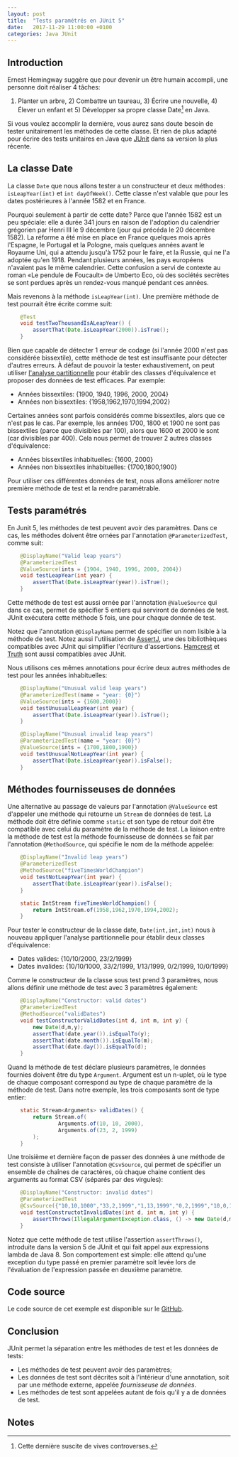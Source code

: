```yaml
---
layout: post
title:  "Tests paramétrés en JUnit 5"
date:   2017-11-29 11:00:00 +0100
categories: Java JUnit
---
```


## Introduction

Ernest Hemingway suggère que pour devenir un être humain accompli, une personne doit réaliser 4 tâches:
1) Planter un arbre, 2) Combattre un taureau, 3) Écrire une nouvelle, 4) Élever un enfant
et 5) Développer sa propre classe Date[^1] en Java. 

Si vous voulez accomplir la dernière, vous aurez sans doute besoin de tester unitairement les méthodes de cette classe.
Et rien de plus adapté pour écrire des tests unitaires en Java que [JUnit](http://junit.org/) dans sa version la plus récente.

## La classe Date

La classe `Date` que nous allons tester a un constructeur et deux méthodes: `isLeapYear(int)` et `int dayOfWeek()`.
Cette classe n'est valable que pour les dates postérieures à l'année 1582 et en France.

Pourquoi seulement à partir de cette date? Parce que l'année 1582 est un peu spéciale: elle a durée 341 jours en raison
de l'adoption du calendrier grégorien par Henri III le 9 décembre (jour qui précéda le 20 décembre 1582).
La réforme a été mise en place en France quelques mois après l'Espagne, le Portugal et la Pologne, mais quelques années
avant le Royaume Uni, qui a attendu jusqu'à 1752 pour le faire, et la Russie, qui ne l'a adoptée qu'en 1918.
Pendant plusieurs années, les pays européens n'avaient pas le même calendrier.
Cette confusion a servi de contexte au roman «Le pendule de Foucault» de Umberto Eco, où des sociétés secrètes se sont perdues après un rendez-vous manqué pendant ces années.

Mais revenons à la méthode `isLeapYear(int)`. Une première méthode de test pourrait être écrite comme suit:

```java
    @Test
    void testTwoThousandIsALeapYear() {
        assertThat(Date.isLeapYear(2000)).isTrue();
    }
```

Bien que capable de détecter 1 erreur de codage (si l'année 2000 n'est pas considérée bissextile), cette méthode de test est insuffisante pour détecter d'autres erreurs.
À défaut de pouvoir la tester exhaustivement, on peut utiliser [l'analyse partitionnelle](https://sunye.github.io/testing-courseware/#/5/13) pour établir des classes d'équivalence et proposer des données de test efficaces.
Par exemple:

  - Années bissextiles: {1900, 1940, 1996, 2000, 2004}
  - Années non bissextiles: {1958,1962,1970,1994,2002}

Certaines années sont parfois considérés comme bissextiles, alors que ce n'est pas le cas. 
Par exemple, les années 1700, 1800 et 1900 ne sont pas bissextiles (parce que divisibles par 100), alors que 1600 et 2000 le sont (car divisibles par 400).
Cela nous permet de trouver 2 autres classes  d'équivalence:

  - Années bissextiles inhabituelles: {1600, 2000}
  - Années non bissextiles inhabituelles: {1700,1800,1900}

Pour utiliser ces différentes données de test, nous allons améliorer notre première méthode de test et la rendre paramétrable.

## Tests paramétrés

En Junit 5, les méthodes de test peuvent avoir des paramètres.
Dans ce cas, les méthodes doivent être ornées par l'annotation `@ParameterizedTest`, comme suit:

```java
    @DisplayName("Valid leap years")
    @ParameterizedTest
    @ValueSource(ints = {1904, 1940, 1996, 2000, 2004})
    void testLeapYear(int year) {
        assertThat(Date.isLeapYear(year)).isTrue();
    }
```
Cette méthode de test est aussi ornée par l'annotation `@ValueSource` qui dans ce cas, permet de spécifier 5 entiers qui serviront de données de test.
JUnit exécutera cette méthode 5 fois, une pour chaque donnée de test.

Notez que l'annotation `@DisplayName` permet de spécifier un nom lisible à la méthode de test.
Notez aussi l'utilisation de [AssertJ](http://joel-costigliola.github.io/assertj/index.html), une des bibliothèques compatibles avec JUnit qui simplifier l'écriture d'assertions.
[Hamcrest](http://hamcrest.org) et [Truth](http://google.github.io/truth/) sont aussi compatibles avec JUnit.


Nous utilisons ces mêmes annotations pour écrire deux autres méthodes de test pour les années inhabituelles:

```java
    @DisplayName("Unusual valid leap years")
    @ParameterizedTest(name = "year: {0}")
    @ValueSource(ints = {1600,2000})
    void testUnusualLeapYear(int year) {
        assertThat(Date.isLeapYear(year)).isTrue();
    }

    @DisplayName("Unusual invalid leap years")
    @ParameterizedTest(name = "year: {0}")
    @ValueSource(ints = {1700,1800,1900})
    void testUnusualNotLeapYear(int year) {
        assertThat(Date.isLeapYear(year)).isFalse();
    }
```

## Méthodes fournisseuses de données

Une alternative au passage de valeurs par l'annotation `@ValueSource` est d'appeler une méthode qui retourne un `Stream` de données de test. 
La méthode doit être définie comme `static` et son type de retour doit être compatible avec celui du paramètre de la méthode de test.
La liaison entre la méthode de test est la méthode fournisseuse de données se fait par l'annotation `@MethodSource`, qui spécifie le nom de la méthode appelée:

```java
    @DisplayName("Invalid leap years")
    @ParameterizedTest
    @MethodSource("fiveTimesWorldChampion")
    void testNotLeapYear(int year) {
        assertThat(Date.isLeapYear(year)).isFalse();
    }

    static IntStream fiveTimesWorldChampion() {
        return IntStream.of(1958,1962,1970,1994,2002);
    }
```

Pour tester le constructeur de la classe date, `Date(int,int,int)` nous à nouveau appliquer l'analyse partitionnelle pour établir deux classes d'équivalence:

- Dates valides: {10/10/2000, 23/2/1999}
- Dates invalides: {10/10/1000, 33/2/1999, 1/13/1999, 0/2/1999, 10/0/1999}

Comme le constructeur de la classe sous test prend 3 paramètres, nous allons définir une méthode de test avec 3 paramètres également:

```java
    @DisplayName("Constructor: valid dates")
    @ParameterizedTest
    @MethodSource("validDates")
    void testConstructorValidDates(int d, int m, int y) {
        new Date(d,m,y);
        assertThat(date.year()).isEqualTo(y);
        assertThat(date.month()).isEqualTo(m);
        assertThat(date.day()).isEqualTo(d);
    }
```

Quand la méthode de test déclare plusieurs paramètres, le données fournies doivent être du type `Argument`.
Argument est un n-uplet, où le type de chaque composant correspond au type de chaque paramètre de la méthode de test.
Dans notre exemple, les trois composants sont de type entier:

```java
    static Stream<Arguments> validDates() {
        return Stream.of(
                Arguments.of(10, 10, 2000),
                Arguments.of(23, 2, 1999)
        );
    }
```

Une troisième et dernière façon de passer des données à une méthode de test consiste à utiliser l'annotation `@CsvSource`, qui permet de spécifier un ensemble de chaînes de caractères, où chaque chaine contient des arguments au format CSV (séparés par des virgules):

```java
    @DisplayName("Constructor: invalid dates")
    @ParameterizedTest
    @CsvSource({"10,10,1000","33,2,1999","1,13,1999","0,2,1999","10,0,1999"})
    void testConstructotInvalidDates(int d, int m, int y) {
        assertThrows(IllegalArgumentException.class, () -> new Date(d,m,y));
    }
```

Notez que cette méthode de test utilise l'assertion `assertThrows()`, introduite dans la version 5 de JUnit et qui fait appel aux expressions lambda de Java 8.
Son comportement est simple: elle attend qu'une exception du type passé en premier paramètre soit levée lors de l'évaluation de l'expression passée en deuxième paramètre. 

## Code source

Le code source de cet exemple est disponible sur le [GitHub](https://github.com/sunye/blog-examples/tree/master/parameterized-tests).

## Conclusion

JUnit permet la séparation entre les méthodes de test et les données de tests:
- Les méthodes de test peuvent avoir des paramètres;
- Les données de test sont décrites soit à l'intérieur d'une annotation, soit par une méthode externe, appelée _fournisseuse de données_.
- Les méthodes de test sont appelées autant de fois qu'il y a de données de test.

## Notes

[^1]: Cette dernière suscite de vives controverses.